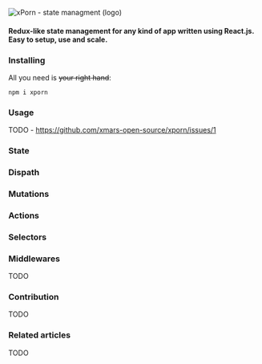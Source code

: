 ![xPorn - state managment (logo)](https://github.com/xmars-open-source/xporn/blob/master/logo_black.png)

#### Redux-like state management for any kind of app written using React.js. Easy to setup, use and scale.

### Installing
All you need is ~~your right hand~~:
```
npm i xporn
```

### Usage
TODO - https://github.com/xmars-open-source/xporn/issues/1

### State
### Dispath
### Mutations
### Actions
### Selectors
### Middlewares
TODO

### Contribution
TODO

### Related articles
TODO
